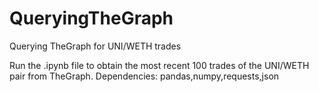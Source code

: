# QueryingTheGraph
Querying TheGraph for UNI/WETH trades

Run the .ipynb file to obtain the most recent 100 trades of the UNI/WETH pair from TheGraph. 
Dependencies: pandas,numpy,requests,json
